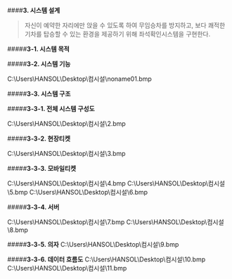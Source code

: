 ####**3. 시스템 설계**


>  자신이 예약한 자리에만 앉을 수 있도록 하여 무임승차를 방지하고, 보다 쾌적한 기차를 탑승할 수 있는 환경을 제공하기 위해 좌석확인시스템을 구현한다.

#####**3-1. 시스템 목적**

#####**3-2. 시스템 기능**

C:\Users\HANSOL\Desktop\컴시설\noname01.bmp


#####**3-3. 시스템 구조**

#####**3-3-1. 전체 시스템 구성도**

C:\Users\HANSOL\Desktop\컴시설\2.bmp

#####**3-3-2. 현장티켓**

C:\Users\HANSOL\Desktop\컴시설\3.bmp

#####**3-3-3. 모바일티켓**

C:\Users\HANSOL\Desktop\컴시설\4.bmp
C:\Users\HANSOL\Desktop\컴시설\5.bmp
C:\Users\HANSOL\Desktop\컴시설\6.bmp

#####**3-3-4. 서버**

C:\Users\HANSOL\Desktop\컴시설\7.bmp
C:\Users\HANSOL\Desktop\컴시설\8.bmp

#####**3-3-5. 의자**
C:\Users\HANSOL\Desktop\컴시설\9.bmp

#####**3-3-6. 데이터 흐름도**
C:\Users\HANSOL\Desktop\컴시설\10.bmp
C:\Users\HANSOL\Desktop\컴시설\11.bmp

